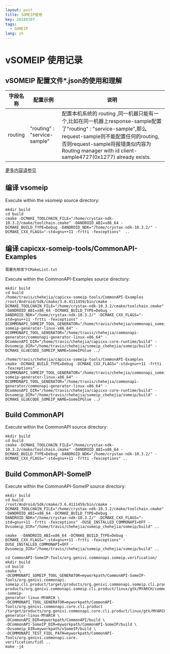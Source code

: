 ```yaml
---
layout: post
title: SOMEIP使用
key: 20180307
tags:
  - SOMEIP
lang: zh
---
```


# vSOMEIP 使用记录

## vSOMEIP 配置文件*.json的使用和理解
| 字段名称 | 配置示例 | 说明 |
|--------|--------|--------|
|routing|   "routing" : "service-sample"     |   配置本机系统的 routing ,同一机器只能有一个,比如在同一机器上response-sample配置了"routing" : "service-sample",那么request-sample则不能配置任何的routing,否则request-sample将报错类似内容为 Routing manager with id client-sample4727(0x1277) already exists.    |

[更多内容请参见](https://docs.projects.genivi.org/vSomeIP/2.0.1/html/README.html#_generating_the_documentation)


## 编译 vsomeip

Execute within the vsomeip source directory:
```
mkdir build
cd build
cmake -DCMAKE_TOOLCHAIN_FILE="/home/crystax-ndk-10.3.2/cmake/toolchain.cmake" -DANDROID_ABI=x86_64 -DCMAKE_BUILD_TYPE=Debug -DANDROID_NDK="/home/crystax-ndk-10.3.2/" -DCMAKE_CXX_FLAGS="-std=gnu++11 -frtti -fexceptions"  .. 
```
<!--more-->

## 编译 capicxx-someip-tools/CommonAPI-Examples

`需要先修改下CMakeList.txt`

Execute within the CommonAPI-Examples source directory:
```
mkdir build
cd build
/home/travis/chehejia/capicxx-someip-tools/CommonAPI-Examples
/root/Android/Sdk/cmake/3.6.4111459/bin/cmake -DCMAKE_TOOLCHAIN_FILE="/home/crystax-ndk-10.3.2/cmake/toolchain.cmake" -DANDROID_ABI=x86_64 -DCMAKE_BUILD_TYPE=Debug -DANDROID_NDK="/home/crystax-ndk-10.3.2/" -DCMAKE_CXX_FLAGS="-std=gnu++11 -frtti -fexceptions" -DCOMMONAPI_SOMEIP_TOOL_GENERATOR="/home/travis/chehejia/commonapi_someip_generator/commonapi-someip-generator-linux-x86_64" -DCOMMONAPI_TOOL_GENERATOR="/home/travis/chehejia/commonapi-generator/commonapi-generator-linux-x86_64" -DCommonAPI_DIR="/home/travis/chehejia/capicxx-core-runtime/build" -Dvsomeip_DIR="/home/travis/chehejia/someip_chehejia/someip/build" -DCMAKE_GLUECODE_SOMEIP_NAME=SomeIPGlue ../
```

```
/home/travis/chehejia/capicxx-someip-tools/CommonAPI-Examples
cmake -DCMAKE_BUILD_TYPE=Debug -DCMAKE_CXX_FLAGS="-std=gnu++11 -frtti -fexceptions" -DCOMMONAPI_SOMEIP_TOOL_GENERATOR="/home/travis/chehejia/commonapi_someip_generator/commonapi-someip-generator-linux-x86_64" -DCOMMONAPI_TOOL_GENERATOR="/home/travis/chehejia/commonapi-generator/commonapi-generator-linux-x86_64" -DCommonAPI_DIR="/home/travis/chehejia/capicxx-core-runtime/build" -Dvsomeip_DIR="/home/travis/chehejia/someip_chehejia/someip/build" -DCMAKE_GLUECODE_SOMEIP_NAME=SomeIPGlue ../
```

## Build CommonAPI
Execute within the CommonAPI source directory:
```
mkdir build
cd build
cmake -DCMAKE_TOOLCHAIN_FILE="/home/crystax-ndk-10.3.2/cmake/toolchain.cmake" -DANDROID_ABI=x86_64 -DCMAKE_BUILD_TYPE=Debug -DANDROID_NDK="/home/crystax-ndk-10.3.2/" -DCMAKE_CXX_FLAGS="-std=gnu++11 -frtti -fexceptions" ..
```


## Build CommonAPI-SomeIP
Execute within the CommonAPI-SomeIP source directory:
```
mkdir build
cd build
/root/Android/Sdk/cmake/3.6.4111459/bin/cmake -DCMAKE_TOOLCHAIN_FILE="/home/crystax-ndk-10.3.2/cmake/toolchain.cmake" -DANDROID_ABI=x86_64 -DCMAKE_BUILD_TYPE=Debug -DANDROID_NDK="/home/crystax-ndk-10.3.2/" -DCMAKE_CXX_FLAGS="-std=gnu++11 -frtti -fexceptions" -DUSE_INSTALLED_COMMONAPI=OFF -Dvsomeip_DIR="/home/travis/chehejia/someip_chehejia/someip/build" ..
```
```
cmake  -DANDROID_ABI=x86_64 -DCMAKE_BUILD_TYPE=Debug -DCMAKE_CXX_FLAGS="-std=gnu++11 -frtti -fexceptions" -DUSE_INSTALLED_COMMONAPI=OFF -Dvsomeip_DIR="/home/travis/chehejia/someip_chehejia/someip/build" ..
```


```
cd CommonAPI-SomeIP-Tools/org.genivi.commonapi.someip.verification/
mkdir build
cd build
cmake \
-DCOMMONAPI_SOMEIP_TOOL_GENERATOR=myworkpath/CommonAPI-SomeIP-Tools/org.genivi.commonapi.  
someip.cli.product/target/products/org.genivi.commonapi.someip.cli.product/target/  
products/org.genivi.commonapi.someip.cli.product/linux/gtk/MYARCH/commonapi--someip-  
generator-linux-MYARCH \
-DCOMMONAPI_TOOL_GENERATOR=myworkpath/CommonAPI-Tools/org.genivi.commonapi.core.cli.product  
/target/products/org.genivi.commonapi.core.cli.product/linux/gtk/MYARCH/commonapi-  
generator-linux-MYARCH \
-DCommonAPI_DIR=myworkpath/CommonAPI/build \
-DCommonAPI-SomeIP_DIR=myworkpath/CommonAPI-SomeIP/build \
-Dvsomeip_DIR=myworkpath/vSomeIP/build \
-DCOMMONAPI_TEST_FIDL_PATH=myworkpath/CommonAPI-Tools/org.genivi.commonapi.core.  
verification/fidl ..
make -j4
```